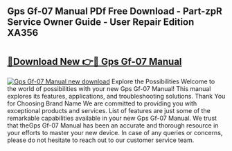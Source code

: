 ## Gps Gf-07 Manual PDf Free Download - Part-zpR Service Owner Guide - User Repair Edition XA356

# <h2><a href="http://bc29995.oget.top/?id=Gps+Gf-07+Manual">🔗Download New 👉🔴 Gps Gf-07 Manual</a></h2>

[![Gps Gf-07 Manual new download](https://i.imgur.com/5g1atiW.png)](http://bc29995.oget.top/?id=Gps+Gf-07+Manual)
Explore the Possibilities Welcome to the world of possibilities with your new Gps Gf-07 Manual! This manual explores its features, applications, and troubleshooting solutions. Thank You for Choosing Brand Name We are committed to providing you with exceptional products and services. List of features are just some of the remarkable capabilities available in your new Gps Gf-07 Manual. We trust that theGps Gf-07 Manual has been an accurate and thorough resource in your efforts to master your new device. In case of any queries or concerns, please do not hesitate to reach out to our customer service team.
